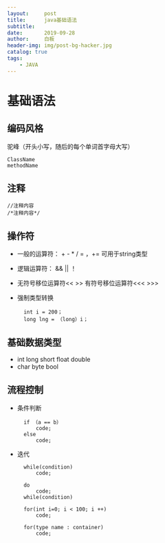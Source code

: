 ```yaml
---
layout:     post
title:      java基础语法
subtitle:
date:       2019-09-28
author:     白板
header-img: img/post-bg-hacker.jpg
catalog: true
tags:
    - JAVA
---
```


# 基础语法

## 编码风格

驼峰（开头小写，随后的每个单词首字母大写）

    ClassName
    methodName

## 注释

    //注释内容 
    /*注释内容*/

## 操作符

- 一般的运算符： + - * / = ，+= 可用于string类型
- 逻辑运算符： && || ！
- 无符号移位运算符<< >> 有符号移位运算符<<< >>>
- 强制类型转换

        int i = 200；
        long lng = （long）i；

## 基础数据类型

- int long short float double
- char byte bool

## 流程控制

- 条件判断

        if （a == b）
            code;
        else
            code;

- 迭代

        while(condition)
            code;
    
        do
            code;
        while(condition)
    
        for(int i=0; i < 100; i ++)
            code;
    
        for(type name : container)
            code;